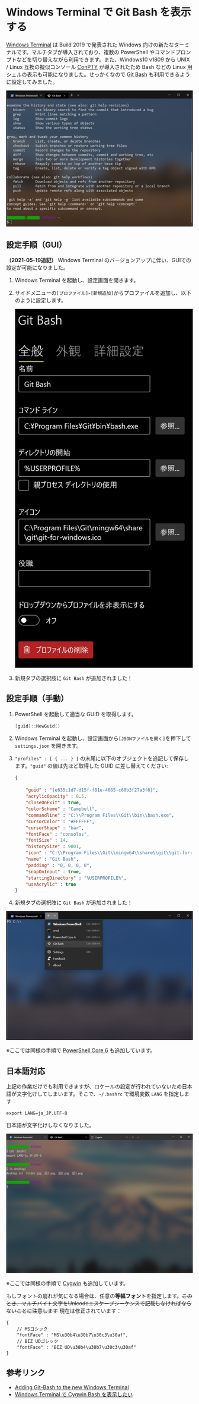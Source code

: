 # Windows Terminal で Git Bash を表示する

[Windows Terminal](https://github.com/microsoft/terminal) は Build 2019 で発表された Windows 向けの新たなターミナルです。マルチタブが導入されており、複数の PowerShell やコマンドプロンプトなどを切り替えながら利用できます。また、Windows10 v1809 から UNIX / Linux 互換の擬似コンソール [ConPTY](https://devblogs.microsoft.com/commandline/windows-command-line-introducing-the-windows-pseudo-console-conpty/) が導入されたため Bash などの Linux 用シェルの表示も可能になりました。せっかくなので [Git Bash](https://gitforwindows.org/) も利用できるように設定してみました。

![git-bash-on-windows-terminal.png](img/24ab28df-45f3-a57a-65bf-af896cbdff15.png)

## 設定手順（GUI）

**（2021-05-19追記）** Windows Terminal のバージョンアップに伴い、GUIでの設定が可能になりました。

1. Windows Terminal を起動し、設定画面を開きます。
2. サイドメニューの`[プロファイル]`-`[新規追加]`からプロファイルを追加し、以下のように設定します。

    ![WT-GitBash-GUI.jpg](img/WT-GitBash-GUI.jpg)

3. 新規タブの選択肢に `Git Bash` が追加されました！

## 設定手順（手動）

1. PowerShell を起動して適当な GUID を取得します。

    ```powershell
    [guid]::NewGuid()
    ```

2. Windows Terminal を起動し、設定画面から`[JSONファイルを開く]`を押下して `settings.json` を開きます。
3. `"profiles" : [ { ... } ]` の末尾に以下のオブジェクトを追記して保存します。`"guid"` の値は先ほど取得した GUID に差し替えてください:

    ```json
    {

        "guid" : "{e635c1d7-d15f-f81e-4665-c60b3f27a3f6}",
        "acrylicOpacity" : 0.5,
        "closeOnExit" : true,
        "colorScheme" : "Campbell",
        "commandline" : "C:\\Program Files\\Git\\bin\\bash.exe",
        "cursorColor" : "#FFFFFF",
        "cursorShape" : "bar",
        "fontFace" : "consolas",
        "fontSize" : 14,
        "historySize" : 9001,
        "icon" : "C:\\Program Files\\Git\\mingw64\\share\\git\\git-for-windows.ico",
        "name" : "Git Bash",
        "padding" : "0, 0, 0, 0",
        "snapOnInput" : true,
        "startingDirectory" : "%USERPROFILE%",
        "useAcrylic" : true
    }
    ```

4. 新規タブの選択肢に `Git Bash` が追加されました！

![git-bash-added-selection.png](img/8ff677e8-7b96-cfb6-84ee-d96b47c1da47.png)

※ここでは同様の手順で [PowerShell Core 6](https://aka.ms/pscore6) も追加しています。

## 日本語対応

上記の作業だけでも利用できますが、ロケールの設定が行われていないため日本語が文字化けしてしまいます。そこで、`~/.bashrc` で環境変数 `LANG` を指定します：

```shell:.barhrc
export LANG=ja_JP.UTF-8
```

日本語が文字化けしなくなりました。

![git-bash-on-windows-terminal-ja.png](img/3fe5e15e-1284-dd0f-80eb-22ac86259197.png)

※ここでは同様の手順で [Cygwin](https://qiita.com/yokra9/items/e8b184021091dbabb8a1) も追加しています。

もしフォントの崩れが気になる場合は、任意の**等幅フォント**を指定します。<del>このとき、マルチバイト文字をUnicodeエスケープシーケンスで記載しなければならないことに注意します</del> 現在は修正されています：

```json-doc
{
    // MSゴシック
    "fontFace" : "MS\u30b4\u30b7\u30c3\u30af",
    // BIZ UDゴシック
    "fontFace" : "BIZ UD\u30b4\u30b7\u30c3\u30af"
}
```

## 参考リンク

* [Adding Git-Bash to the new Windows Terminal
](https://stackoverflow.com/questions/56839307/adding-git-bash-to-the-new-windows-terminal)
* [Windows Terminal で Cygwin Bash を表示したい](https://qiita.com/yokra9/items/e8b184021091dbabb8a1)
